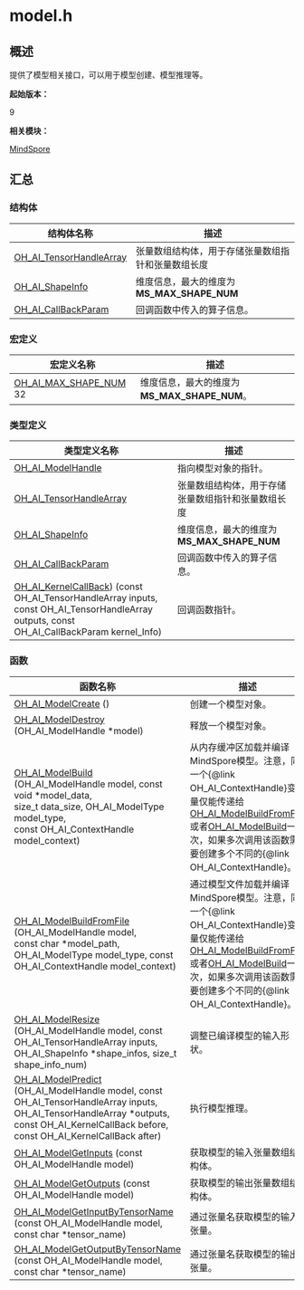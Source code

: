 # model.h


## 概述

提供了模型相关接口，可以用于模型创建、模型推理等。

**起始版本：**

9

**相关模块：**

[MindSpore](_mind_spore.md)


## 汇总


### 结构体

| 结构体名称 | 描述 |
| -------- | -------- |
| [OH_AI_TensorHandleArray](_o_h___a_i___tensor_handle_array.md) | 张量数组结构体，用于存储张量数组指针和张量数组长度 |
| [OH_AI_ShapeInfo](_o_h___a_i___shape_info.md) | 维度信息，最大的维度为**MS_MAX_SHAPE_NUM** |
| [OH_AI_CallBackParam](_o_h___a_i___call_back_param.md) | 回调函数中传入的算子信息。 |


### 宏定义

| 宏定义名称 | 描述 |
| -------- | -------- |
| [OH_AI_MAX_SHAPE_NUM](_mind_spore.md#oh_ai_max_shape_num)   32 | 维度信息，最大的维度为**MS_MAX_SHAPE_NUM**。 |


### 类型定义

| 类型定义名称 | 描述 |
| -------- | -------- |
| [OH_AI_ModelHandle](_mind_spore.md#oh_ai_modelhandle) | 指向模型对象的指针。 |
| [OH_AI_TensorHandleArray](_mind_spore.md#oh_ai_tensorhandlearray) | 张量数组结构体，用于存储张量数组指针和张量数组长度 |
| [OH_AI_ShapeInfo](_o_h___a_i___shape_info.md) | 维度信息，最大的维度为**MS_MAX_SHAPE_NUM** |
| [OH_AI_CallBackParam](_mind_spore.md#oh_ai_callbackparam) | 回调函数中传入的算子信息。 |
| [OH_AI_KernelCallBack](_mind_spore.md#oh_ai_kernelcallback)) (const OH_AI_TensorHandleArray inputs, const OH_AI_TensorHandleArray outputs, const OH_AI_CallBackParam kernel_Info) | 回调函数指针。 |


### 函数

| 函数名称 | 描述 |
| -------- | -------- |
| [OH_AI_ModelCreate](_mind_spore.md#oh_ai_modelcreate) () | 创建一个模型对象。 |
| [OH_AI_ModelDestroy](_mind_spore.md#oh_ai_modeldestroy) (OH_AI_ModelHandle \*model) | 释放一个模型对象。 |
| [OH_AI_ModelBuild](_mind_spore.md#oh_ai_modelbuild) (OH_AI_ModelHandle model, const void \*model_data, <br/>size_t data_size, OH_AI_ModelType model_type, <br/>const OH_AI_ContextHandle model_context) | 从内存缓冲区加载并编译MindSpore模型。注意，同一个{@link OH_AI_ContextHandle}变量仅能传递给[OH_AI_ModelBuildFromFile](_mind_spore.md#oh_ai_modelbuildfromfile)或者[OH_AI_ModelBuild](_mind_spore.md#oh_ai_modelbuild)一次，如果多次调用该函数需要创建多个不同的{@link OH_AI_ContextHandle}。 |
| [OH_AI_ModelBuildFromFile](_mind_spore.md#oh_ai_modelbuildfromfile) (OH_AI_ModelHandle model, <br/>const char \*model_path, OH_AI_ModelType model_type, const OH_AI_ContextHandle model_context) | 通过模型文件加载并编译MindSpore模型。注意，同一个{@link OH_AI_ContextHandle}变量仅能传递给[OH_AI_ModelBuildFromFile](_mind_spore.md#oh_ai_modelbuildfromfile)或者[OH_AI_ModelBuild](_mind_spore.md#oh_ai_modelbuild)一次，如果多次调用该函数需要创建多个不同的{@link OH_AI_ContextHandle}。 |
| [OH_AI_ModelResize](_mind_spore.md#oh_ai_modelresize) (OH_AI_ModelHandle model, const OH_AI_TensorHandleArray inputs,<br/> OH_AI_ShapeInfo \*shape_infos, size_t shape_info_num) | 调整已编译模型的输入形状。 |
| [OH_AI_ModelPredict](_mind_spore.md#oh_ai_modelpredict) (OH_AI_ModelHandle model, const OH_AI_TensorHandleArray inputs, OH_AI_TensorHandleArray \*outputs, const OH_AI_KernelCallBack before, const OH_AI_KernelCallBack after) | 执行模型推理。 |
| [OH_AI_ModelGetInputs](_mind_spore.md#oh_ai_modelgetinputs) (const OH_AI_ModelHandle model) | 获取模型的输入张量数组结构体。 |
| [OH_AI_ModelGetOutputs](_mind_spore.md#oh_ai_modelgetoutputs) (const OH_AI_ModelHandle model) | 获取模型的输出张量数组结构体。 |
| [OH_AI_ModelGetInputByTensorName](_mind_spore.md#oh_ai_modelgetinputbytensorname) (const OH_AI_ModelHandle model, const char \*tensor_name) | 通过张量名获取模型的输入张量。 |
| [OH_AI_ModelGetOutputByTensorName](_mind_spore.md#oh_ai_modelgetoutputbytensorname) (const OH_AI_ModelHandle model, const char \*tensor_name) | 通过张量名获取模型的输出张量。 |

